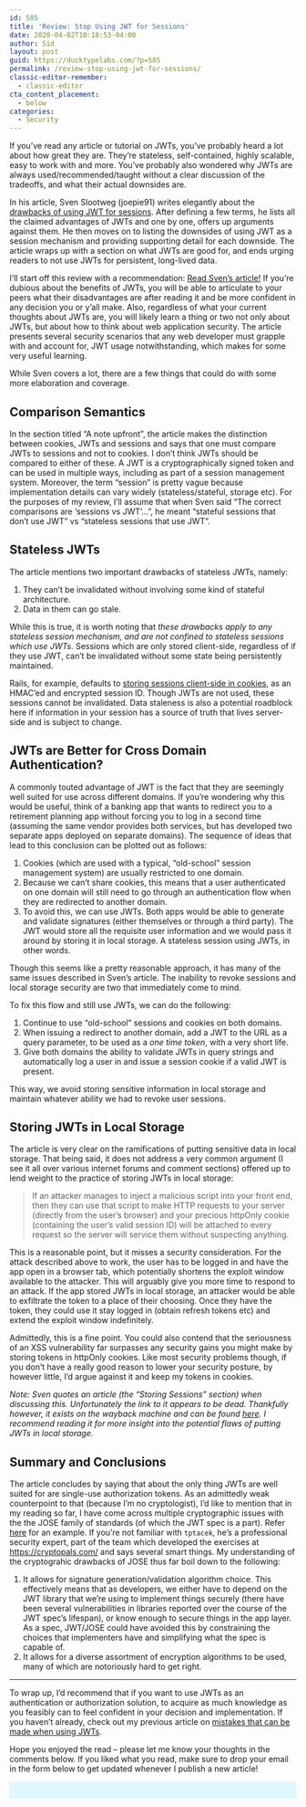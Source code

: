 ```yaml
---
id: 585
title: 'Review: Stop Using JWT for Sessions'
date: 2020-04-02T10:18:53-04:00
author: Sid
layout: post
guid: https://ducktypelabs.com/?p=585
permalink: /review-stop-using-jwt-for-sessions/
classic-editor-remember:
  - classic-editor
cta_content_placement:
  - below
categories:
  - Security
---
```

If you&#8217;ve read any article or tutorial on JWTs, you&#8217;ve probably heard a lot about how great they are. They&#8217;re stateless, self-contained, highly scalable, easy to work with and more. You&#8217;ve probably also wondered why JWTs are always used/recommended/taught without a clear discussion of the tradeoffs, and what their actual downsides are.

In his article, Sven Slootweg (joepie91) writes elegantly about the [drawbacks of using JWT for sessions](http://cryto.net/~joepie91/blog/2016/06/13/stop-using-jwt-for-sessions/). After defining a few terms, he lists all the claimed advantages of JWTs and one by one, offers up arguments against them. He then moves on to listing the downsides of using JWT as a session mechanism and providing supporting detail for each downside. The article wraps up with a section on what JWTs are good for, and ends urging readers to not use JWTs for persistent, long-lived data.

I&#8217;ll start off this review with a recommendation: [Read Sven&#8217;s article!](http://cryto.net/~joepie91/blog/2016/06/13/stop-using-jwt-for-sessions/) If you&#8217;re dubious about the benefits of JWTs, you will be able to articulate to your peers what their disadvantages are after reading it and be more confident in any decision you or y&#8217;all make. Also, regardless of what your current thoughts about JWTs are, you will likely learn a thing or two not only about JWTs, but about how to think about web application security. The article presents several security scenarios that any web developer must grapple with and account for, JWT usage notwithstanding, which makes for some very useful learning.

While Sven covers a lot, there are a few things that could do with some more elaboration and coverage.

## Comparison Semantics

In the section titled &#8220;A note upfront&#8221;, the article makes the distinction between cookies, JWTs and sessions and says that one must compare JWTs to sessions and not to cookies. I don&#8217;t think JWTs should be compared to either of these. A JWT is a cryptographically signed token and can be used in multiple ways, including as part of a session management system. Moreover, the term &#8220;session&#8221; is pretty vague because implementation details can vary widely (stateless/stateful, storage etc). For the purposes of my review, I&#8217;ll assume that when Sven said &#8220;The correct comparisons are &#8216;sessions vs JWT&#8217;&#8230;&#8221;, he meant &#8220;stateful sessions that don&#8217;t use JWT&#8221; vs &#8220;stateless sessions that use JWT&#8221;.

## Stateless JWTs

The article mentions two important drawbacks of stateless JWTs, namely:

  1. They can&#8217;t be invalidated without involving some kind of stateful architecture.
  2. Data in them can go stale.

While this is true, it is worth noting that _these drawbacks apply to any stateless session mechanism, and are not confined to stateless sessions which use JWTs._ Sessions which are only stored client-side, regardless of if they use JWT, can&#8217;t be invalidated without some state being persistently maintained.

Rails, for example, defaults to [storing sessions client-side in cookies](https://api.rubyonrails.org/classes/ActionDispatch/Session/CookieStore.html), as an HMAC&#8217;ed and encrypted session ID. Though JWTs are not used, these sessions cannot be invalidated. Data staleness is also a potential roadblock here if information in your session has a source of truth that lives server-side and is subject to change.

## JWTs are Better for Cross Domain Authentication?

A commonly touted advantage of JWT is the fact that they are seemingly well suited for use across different domains. If you&#8217;re wondering why this would be useful, think of a banking app that wants to redirect you to a retirement planning app without forcing you to log in a second time (assuming the same vendor provides both services, but has developed two separate apps deployed on separate domains). The sequence of ideas that lead to this conclusion can be plotted out as follows:

  1. Cookies (which are used with a typical, &#8220;old-school&#8221; session management system) are usually restricted to one domain.
  2. Because we can&#8217;t share cookies, this means that a user authenticated on one domain will still need to go through an authentication flow when they are redirected to another domain.
  3. To avoid this, we can use JWTs. Both apps would be able to generate and validate signatures (either themselves or through a third party). The JWT would store all the requisite user information and we would pass it around by storing it in local storage. A stateless session using JWTs, in other words.

Though this seems like a pretty reasonable approach, it has many of the same issues described in Sven&#8217;s article. The inability to revoke sessions and local storage security are two that immediately come to mind.

To fix this flow and still use JWTs, we can do the following:

  1. Continue to use &#8220;old-school&#8221; sessions and cookies on both domains.
  2. When issuing a redirect to another domain, add a JWT to the URL as a query parameter, to be used as a _one time token_, with a very short life.
  3. Give both domains the ability to validate JWTs in query strings and automatically log a user in and issue a session cookie if a valid JWT is present.

This way, we avoid storing sensitive information in local storage and maintain whatever ability we had to revoke user sessions.

## Storing JWTs in Local Storage

The article is very clear on the ramifications of putting sensitive data in local storage. That being said, it does not address a very common argument (I see it all over various internet forums and comment sections) offered up to lend weight to the practice of storing JWTs in local storage:

> If an attacker manages to inject a malicious script into your front end, then they can use that script to make HTTP requests to your server (directly from the user&#8217;s browser) and your precious httpOnly cookie (containing the user&#8217;s valid session ID) will be attached to every request so the server will service them without suspecting anything.

This is a reasonable point, but it misses a security consideration. For the attack described above to work, the user has to be logged in and have the app open in a browser tab, which potentially shortens the exploit window available to the attacker. This will arguably give you more time to respond to an attack. If the app stored JWTs in local storage, an attacker would be able to exfiltrate the token to a place of their choosing. Once they have the token, they could use it stay logged in (obtain refresh tokens etc) and extend the exploit window indefinitely.

Admittedly, this is a fine point. You could also contend that the seriousness of an XSS vulnerability far surpasses any security gains you might make by storing tokens in httpOnly cookies. Like most security problems though, if you don&#8217;t have a really good reason to lower your security posture, by however little, I&#8217;d argue against it and keep my tokens in cookies.

_Note: Sven quotes an article (the &#8220;Storing Sessions&#8221; section) when discussing this. Unfortunately the link to it appears to be dead. Thankfully however, it exists on the wayback machine and can be found [here](https://web.archive.org/web/20150825235139/https://blog.prevoty.com/does-jwt-put-your-web-app-at-risk). I recommend reading it for more insight into the potential flaws of putting JWTs in local storage._

## Summary and Conclusions

The article concludes by saying that about the only thing JWTs are well suited for are single-use authorization tokens. As an admittedly weak counterpoint to that (because I&#8217;m no cryptologist), I&#8217;d like to mention that in my reading so far, I have come across multiple cryptographic issues with the the JOSE family of standards (of which the JWT spec is a part). Refer [here](https://news.ycombinator.com/item?id=14292223) for an example. If you&#8217;re not familiar with `tptacek`, he&#8217;s a professional security expert, part of the team which developed the exercises at https://cryptopals.com/ and says several smart things. My understanding of the cryptograhic drawbacks of JOSE thus far boil down to the following:

  1. It allows for signature generation/validation algorithm choice. This effectively means that as developers, we either have to depend on the JWT library that we&#8217;re using to implement things securely (there have been several vulnerabilities in libraries reported over the course of the JWT spec&#8217;s lifespan), or know enough to secure things in the app layer. As a spec, JWT/JOSE could have avoided this by constraining the choices that implementers have and simplifying what the spec is capable of.
  2. It allows for a diverse assortment of encryption algorithms to be used, many of which are notoriously hard to get right.

* * *

To wrap up, I&#8217;d recommend that if you want to use JWTs as an authentication or authorization solution, to acquire as much knowledge as you feasibly can to feel confident in your decision and implementation. If you haven&#8217;t already, check out my previous article on [mistakes that can be made when using JWTs](https://ducktypelabs.com/5-mistakes-web-developers-should-avoid-when-using-jwts-for-authentication/).

Hope you enjoyed the read &#8211; please let me know your thoughts in the comments below. If you liked what you read, make sure to drop your email in the form below to get updated whenever I publish a new article!

<div id="mc_embed_signup" style="background: #dff7fe; padding: 15px;">
</div>